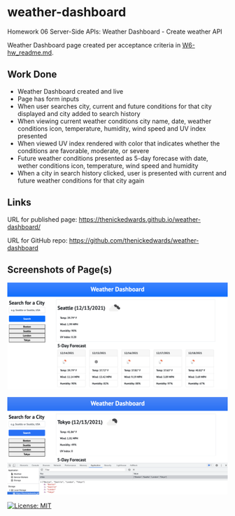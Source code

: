 # weather-dashboard
Homework 06 Server-Side APIs: Weather Dashboard - Create weather API

Weather Dashboard page created per acceptance criteria in [W6-hw_readme.md](W6-hw_readme.md).

## Work Done
* Weather Dashboard created and live
* Page has form inputs
* When user searches city, current and future conditions for that city displayed and city added to search history
* When viewing current weather conditions city name, date, weather conditions icon, temperature, humidity, wind speed and UV index presented
* When viewed UV index rendered with color that indicates whether the conditions are favorable, moderate, or severe
* Future weather conditions presented as 5-day forecase with date, wether conditions icon, temperature, wind speed and humidity
* When a city in search history clicked, user is presented with current and future weather conditions for that city again

## Links
URL for published page: https://thenickedwards.github.io/weather-dashboard/

URL for GitHub repo: https://github.com/thenickedwards/weather-dashboard

## Screenshots of Page(s)
![Screenshot of Nick Edwards' Weather Dashboard webpage.](WD_screenshot-main.png)

![Screenshot of Nick Edwards' Weather Dashboard webpage with local storage data.](WD_screenshot-localstorage.png)

[![License: MIT](https://img.shields.io/badge/License-MIT-blue.svg)](https://opensource.org/licenses/MIT)